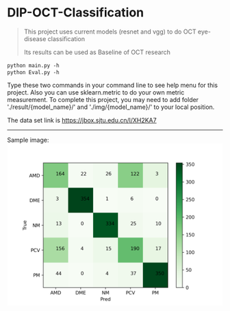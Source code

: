 # DIP-OCT-Classification

> This project uses current models (resnet and vgg) to do OCT eye-disease classification
>
> Its results can be used as Baseline of OCT research

```shell
python main.py -h
python Eval.py -h
```

Type these two commands in your command line to see help menu for this project.
Also you can use sklearn.metric to do your own metric measurement.
To complete this project, you may need to add folder './result/{model_name}/' and './img/{model_name}/' to your local position.

The data set link is https://jbox.sjtu.edu.cn/l/XH2KA7

---

Sample image:
![image](https://github.com/cyberkillor/DIP-OCT-Classification/blob/main/img/Best-cm-img8.png)
